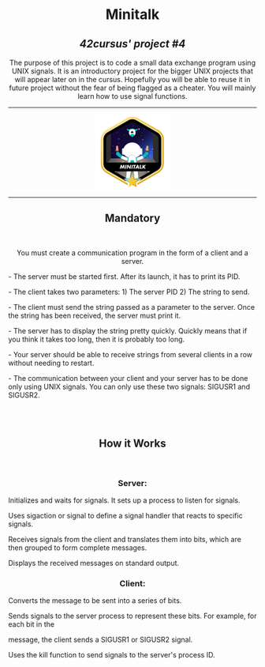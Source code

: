 
<h1 align=center>
	<b>Minitalk</b>
</h1>

<h2 align=center>
	 <i>42cursus' project #4</i>
</h2>

<p align=center>
	The purpose of this project is to code a small data exchange program using UNIX signals. It is an introductory project for the bigger UNIX projects that will appear later on in the cursus. Hopefully you will be able to reuse it in future project without the fear of being flagged as a cheater. You will mainly learn how to use signal functions.

---
<div align="center">
    <img src="https://github.com/AndreLuiz-Cardoso/42_badges_utils/blob/main/minitalkm.png?raw=true" alt="cado-car's 42Project Badge"/>
</div>

---

<h2 align=center>
Mandatory
</h2>

<br/>
<div align="center">
<p>You must create a communication program in the form of a client and a server.</p>
</div>
<p>- The server must be started first. After its launch, it has to print its PID.</p>
<p>- The client takes two parameters: 1) The server PID 2) The string to send.</p>
<p>- The client must send the string passed as a parameter to the server. Once the string has been received, the server must print it.</p>
<p>- The server has to display the string pretty quickly. Quickly means that if you think it takes too long, then it is probably too long.</p>
<p>- Your server should be able to receive strings from several clients in a row without needing to restart.</p>
<p>- The communication between your client and your server has to be done only using UNIX signals.
You can only use these two signals: SIGUSR1 and SIGUSR2.</p>

<br/>
<br/>

<div align="center">
<h2> How it Works </h2>
</div>
<br/>
<div align="center">
<h3>Server:</h3>
</div>
<p>Initializes and waits for signals. It sets up a process to listen for signals.</p>
<p>Uses sigaction or signal to define a signal handler that reacts to specific signals.</p>
<p>Receives signals from the client and translates them into bits, which are then grouped to form complete messages.</p>
<p>Displays the received messages on standard output.</p>
<div align="center">
<h3>Client:</h3>
</div>
<p>Converts the message to be sent into a series of bits.</p>
<p>Sends signals to the server process to represent these bits. For example, for each bit in the <p>message, the client sends a SIGUSR1 or SIGUSR2 signal.</p>
<p>Uses the kill function to send signals to the server's process ID.</p>
